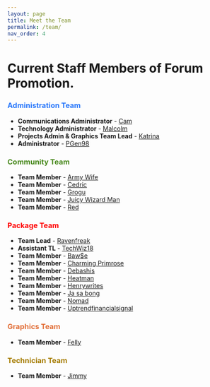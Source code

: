 ```yaml
---
layout: page
title: Meet the Team
permalink: /team/
nav_order: 4
---
```


# Current Staff Members of Forum Promotion.

### <font color="#2877FB">Administration Team</font>

- **Communications Administrator** - [Cam](https://forumpromotion.net/members/cam.7017/)
- **Technology Administrator** - [Malcolm](https://forumpromotion.net/members/malcolm.29780/)
- **Projects Admin & Graphics Team Lead** - [Katrina](https://forumpromotion.net/members/katrina.44603/)
- **Administrator** - [PGen98](https://forumpromotion.net/members/pgen98.55455/)

### <font color="#49891E">Community Team</font>

- **Team Member**  - [Army Wife](https://forumpromotion.net/members/army-wife.48213/)
- **Team Member**  - [Cedric](https://forumpromotion.net/members/cedric.15244/)
- **Team Member**  - [Grogu](https://forumpromotion.net/members/grogu.10510/)
- **Team Member**  - [Juicy Wizard Man](https://forumpromotion.net/members/juicy-wizard-man.61785/)
- **Team Member**  - [Red](https://forumpromotion.net/members/red.61854/)

### <font color="#FF0000">Package Team</font>

- **Team Lead** - [Ravenfreak](https://forumpromotion.net/members/ravenfreak.15330/)
- **Assistant TL** - [TechWiz18](https://forumpromotion.net/members/techwiz18.2593/) 
- **Team Member** - [Baw$e](https://forumpromotion.net/members/baw-e.62295/)
- **Team Member** - [Charming Primrose](https://forumpromotion.net/members/charming-primrose.61871/)
- **Team Member** - [Debashis](https://forumpromotion.net/members/debashis.26395/)
- **Team Member** - [Heatman](https://forumpromotion.net/members/heatman.44107/)
- **Team Member** - [Henrywrites](https://forumpromotion.net/members/henrywrites.40205/)
- **Team Member** - [Ja sa bong](https://forumpromotion.net/members/ja-sa-bong.55611/)
- **Team Member** - [Nomad](https://forumpromotion.net/members/nomad.40089/)
- **Team Member** - [Uptrendfinancialsignal](https://forumpromotion.net/members/uptrendfinancialsignal.61617/)

### <font color="#E2703A">Graphics Team</font>

- **Team Member** - [Felly](https://forumpromotion.net/members/felly.6882/)

### <font color="#A57C00">Technician Team</font>

- **Team Member** - [Jimmy](https://forumpromotion.net/members/jimmy.13985/)

<!--
<div class="staffContainer">
    <div class="staffCard">
      <span>Cameron Taylor</span>
      <div>Communications Administrator</div>
      <div>
        <span class="staffBio">Bio:</span>
        Lorem ipsum dolor sit amet, consectetur adipiscing elit. Nulla euismod mollis ex, ac cursus nisl auctor eget. Integer dapibus nisi ornare odio dictum, in aliquet dolor luctus. Aenean et augue lacinia, efficitur nunc in, gravida quam. Etiam sapien erat, pellentesque sit amet gravida eget, auctor sed nisl. Suspendisse semper mauris non ipsum vestibulum, sit amet eleifend purus tincidunt. Donec in ante fermentum, congue diam eu, pretium dolor. Vestibulum luctus mattis tincidunt. Cras tristique magna nec luctus porttitor. Cras bibendum arcu a erat elementum, vel dictum nibh auctor. In consequat nunc ac massa fermentum, vel sagittis elit vulputate. Nulla quis nisi et sem pulvinar semper. Aenean vehicula pharetra turpis eget efficitur.
      </div>
    </div>
    <div class="staffCard">
      <span>Malcolm</span>
      <div>Technology Administrator</div>
      <div>
        <span class="staffBio">Bio:</span>
      </div>
    </div>
    <div class="staffCard">
      <span>Katrina</span>
      <div>Projects & Graphics Team Administrator</div>
      <div>
        <span class="staffBio">Bio:</span>
      </div>
    </div>
    <div class="staffCard">
      <span>John</span>
      <div>Launch Team Administrator</div>
      <div>
        <span class="staffBio">Bio:</span>
      </div>
    </div>
  <div class="staffTeamLeaders"></div>
</div>
-->
